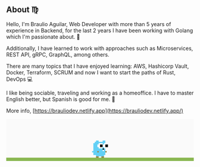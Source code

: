 ## About :virgo:

Hello, I'm Braulio Aguilar, Web Developer with more than 5 years of experience in Backend, for the last 2 years I have been working with Golang which I'm passionate about. :metal:

Additionally, I have learned to work with approaches such as Microservices, REST API, gRPC, GraphQL, among others.

There are many topics that I have enjoyed learning: AWS, Hashicorp Vault, Docker, Terraform, SCRUM and now I want to start the paths of Rust, DevOps :computer:

I like being sociable, traveling and working as a homeoffice. I have to master English better, but Spanish is good for me. :nail_care:

More info, [https://brauliodev.netlify.app](https://brauliodev.netlify.app/)

<img src="./go.gif">
